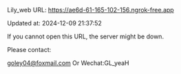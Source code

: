 Lily_web URL: https://ae6d-61-165-102-156.ngrok-free.app

Updated at: 2024-12-09 21:37:52

If you cannot open this URL, the server might be down.

Please contact: 

goley04@foxmail.com Or Wechat:GL_yeaH